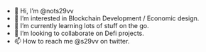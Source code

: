 - 👋 Hi, I’m @nots29vv
- 👀 I’m interested in Blockchain Development / Economic design.
- 🌱 I’m currently learning lots of stuff on the go.
- 💞️ I’m looking to collaborate on Defi projects.
- 📫 How to reach me @s29vv on twitter.

<!---
nots29vv/nots29vv is a ✨ special ✨ repository because its `README.md` (this file) appears on your GitHub profile.
You can click the Preview link to take a look at your changes.
--->
